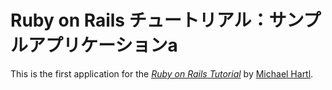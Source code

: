 # Ruby on Rails チュートリアル：サンプルアプリケーションa

This is the first application for the
[*Ruby on Rails Tutorial*](http://railstutorial.jp/)
by [Michael Hartl](http://www.michaelhartl.com/).
